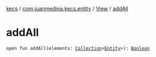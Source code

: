 [kecs](../../index.md) / [com.juanmedina.kecs.entity](../index.md) / [View](index.md) / [addAll](./add-all.md)

# addAll

`open fun addAll(elements: `[`Collection`](https://kotlinlang.org/api/latest/jvm/stdlib/kotlin.collections/-collection/index.html)`<`[`Entity`](../-entity/index.md)`>): `[`Boolean`](https://kotlinlang.org/api/latest/jvm/stdlib/kotlin/-boolean/index.html)